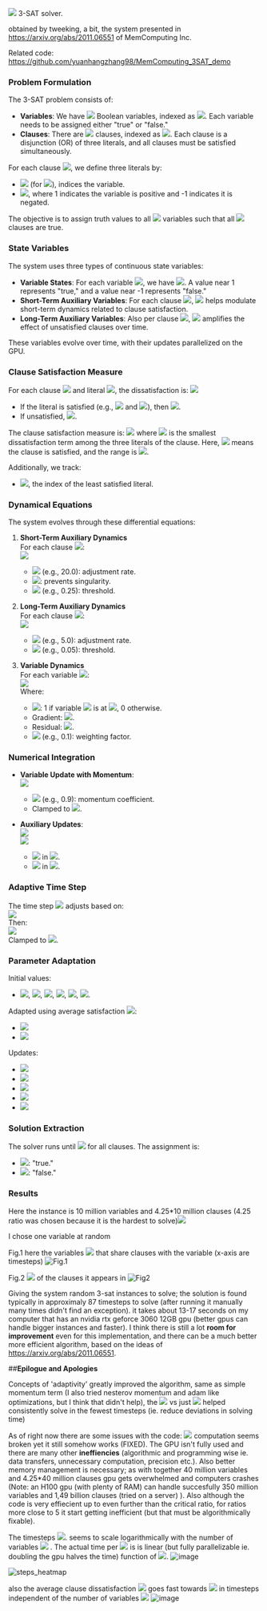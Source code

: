 <img src="https://latex.codecogs.com/gif.latex?O({n\over{\text{gpu\thinspace{size}}}}\log{n})"/> 3-SAT solver.

obtained by tweeking, a bit, the system presented in https://arxiv.org/abs/2011.06551 of MemComputing Inc.

Related code: https://github.com/yuanhangzhang98/MemComputing_3SAT_demo 




### Problem Formulation

The 3-SAT problem consists of:

- **Variables**: We have <img src="https://latex.codecogs.com/gif.latex?N"/> Boolean variables, indexed as <img src="https://latex.codecogs.com/gif.latex?k=0,1,\dots,N-1"/>. Each variable needs to be assigned either "true" or "false."
- **Clauses**: There are <img src="https://latex.codecogs.com/gif.latex?M"/> clauses, indexed as <img src="https://latex.codecogs.com/gif.latex?m=0,1,\dots,M-1"/>. Each clause is a disjunction (OR) of three literals, and all clauses must be satisfied simultaneously.

For each clause <img src="https://latex.codecogs.com/gif.latex?m"/>, we define three literals by:
- <img src="https://latex.codecogs.com/gif.latex?\text{var}_{m,i}\in\{0,1,\dots,N-1\}"/> (for <img src="https://latex.codecogs.com/gif.latex?i=0,1,2"/>), indices the variable.
- <img src="https://latex.codecogs.com/gif.latex?q_{m,i}\in\{-1,1\}"/>, where 1 indicates the variable is positive and -1 indicates it is negated.

The objective is to assign truth values to all <img src="https://latex.codecogs.com/gif.latex?N"/> variables such that all <img src="https://latex.codecogs.com/gif.latex?M"/> clauses are true.

### State Variables

The system uses three types of continuous state variables:
- **Variable States**: For each variable <img src="https://latex.codecogs.com/gif.latex?k"/>, we have <img src="https://latex.codecogs.com/gif.latex?v_k\in[-1,1]"/>. A value near 1 represents "true," and a value near -1 represents "false."
- **Short-Term Auxiliary Variables**: For each clause <img src="https://latex.codecogs.com/gif.latex?m"/>, <img src="https://latex.codecogs.com/gif.latex?x_{sm}^{(m)}\in[0,1]"/> helps modulate short-term dynamics related to clause satisfaction.
- **Long-Term Auxiliary Variables**: Also per clause <img src="https://latex.codecogs.com/gif.latex?m"/>, <img src="https://latex.codecogs.com/gif.latex?x_{lm}^{(m)}\in[1,10^4M]"/> amplifies the effect of unsatisfied clauses over time.

These variables evolve over time, with their updates parallelized on the GPU.

### Clause Satisfaction Measure

For each clause <img src="https://latex.codecogs.com/gif.latex?m"/> and literal <img src="https://latex.codecogs.com/gif.latex?i"/>, the dissatisfaction is:
<img src="https://latex.codecogs.com/gif.latex?t_{m,i}=1-q_{m,i}v_{\text{var}_{m,i}}"/>

- If the literal is satisfied (e.g., <img src="https://latex.codecogs.com/gif.latex?q_{m,i}=1"/> and <img src="https://latex.codecogs.com/gif.latex?v_{\text{var}_{m,i}}>0"/>), then <img src="https://latex.codecogs.com/gif.latex?t_{m,i}\leq0"/>.
- If unsatisfied, <img src="https://latex.codecogs.com/gif.latex?t_{m,i}>0"/>.

The clause satisfaction measure is:
<img src="https://latex.codecogs.com/gif.latex?C_m=\frac{1}{2}\min_{i=0,1,2}t_{m,i}"/>
where <img src="https://latex.codecogs.com/gif.latex?min_{i=0,1,2}t_{m,i}"/> is the smallest dissatisfaction term among the three literals of the clause. Here, <img src="https://latex.codecogs.com/gif.latex?C_m=0"/> means the clause is satisfied, and the range is <img src="https://latex.codecogs.com/gif.latex?C_m\in[0,1]"/>.

Additionally, we track:
- <img src="https://latex.codecogs.com/gif.latex?i_m^*=\arg\min_{i=0,1,2}t_{m,i}"/>, the index of the least satisfied literal.

### Dynamical Equations

The system evolves through these differential equations:

1. **Short-Term Auxiliary Dynamics**  
   For each clause <img src="https://latex.codecogs.com/gif.latex?m"/>:  
   <img src="https://latex.codecogs.com/gif.latex?\frac{dx_{sm}^{(m)}}{dt}=\beta\left(x_{sm}^{(m)}+\epsilon\right)\sin^3\left(C_m-\gamma\right)"/>  
   - <img src="https://latex.codecogs.com/gif.latex?\beta"/> (e.g., 20.0): adjustment rate.  
   - <img src="https://latex.codecogs.com/gif.latex?\epsilon=0.001"/>: prevents singularity.  
   - <img src="https://latex.codecogs.com/gif.latex?\gamma"/> (e.g., 0.25): threshold.

2. **Long-Term Auxiliary Dynamics**  
   For each clause <img src="https://latex.codecogs.com/gif.latex?m"/>:  
   <img src="https://latex.codecogs.com/gif.latex?\frac{dx_{lm}^{(m)}}{dt}=\alpha\left(C_m-\delta\right)"/>  
   - <img src="https://latex.codecogs.com/gif.latex?\alpha"/> (e.g., 5.0): adjustment rate.  
   - <img src="https://latex.codecogs.com/gif.latex?\delta"/> (e.g., 0.05): threshold.

3. **Variable Dynamics**  
   For each variable <img src="https://latex.codecogs.com/gif.latex?k"/>:  
   <img src="https://latex.codecogs.com/gif.latex?\frac{dv_k}{dt}=\sum_{m=0}^{M-1}\sum_{i=0}^{2}\mathbb{I}[\text{var}_{m,i}=k]\left[x_{lm}^{(m)}x_{sm}^{(m)}G_{m,i}+(1+\zeta{x}_{lm}^{(m)})(1-x_{sm}^{(m)})R_{m,i}\right]"/>  
   Where:  
   - <img src="https://latex.codecogs.com/gif.latex?\mathbb{I}[\text{var}_{m,i}=k]"/>: 1 if variable <img src="https://latex.codecogs.com/gif.latex?k"/> is at <img src="https://latex.codecogs.com/gif.latex?\text{var}_{m,i}"/>, 0 otherwise.  
   - Gradient: <img src="https://latex.codecogs.com/gif.latex?G_{m,i}=q_{m,i}C_m"/>.  
   - Residual: <img src="https://latex.codecogs.com/gif.latex?R=\[\begin{cases}\frac{1}{2}(q_{m,i}-v_k)&\text{if}\quad{i}=i_m^*\\0&\text{otherwise}\end{cases}\]"/>.  
   - <img src="https://latex.codecogs.com/gif.latex?\zeta"/> (e.g., 0.1): weighting factor.

### Numerical Integration

- **Variable Update with Momentum**:  
  <img src="https://latex.codecogs.com/gif.latex?v_k(t+\Delta{t})=v_k(t)+\frac{dv_k}{dt}\Delta{t}+\mu\left(v_k(t)-v_k(t-\Delta{t})\right)"/>  
  - <img src="https://latex.codecogs.com/gif.latex?\mu"/> (e.g., 0.9): momentum coefficient.  
  - Clamped to <img src="https://latex.codecogs.com/gif.latex?[-1,1]"/>.

- **Auxiliary Updates**:  
  <img src="https://latex.codecogs.com/gif.latex?x_{sm}^{(m)}(t+\Delta{t})=x_{sm}^{(m)}(t)+\frac{dx_{sm}^{(m)}}{dt}\Delta{t}"/>  
  <img src="https://latex.codecogs.com/gif.latex?x_{lm}^{(m)}(t+\Delta{t})=x_{lm}^{(m)}(t)+\frac{dx_{lm}^{(m)}}{dt}\Delta{t}"/>  
  - <img src="https://latex.codecogs.com/gif.latex?x_{sm}^{(m)}"/> in <img src="https://latex.codecogs.com/gif.latex?[0,1]"/>.  
  - <img src="https://latex.codecogs.com/gif.latex?x_{lm}^{(m)}"/> in <img src="https://latex.codecogs.com/gif.latex?[1,10^4M]"/>.

### Adaptive Time Step

The time step <img src="https://latex.codecogs.com/gif.latex?\Delta{t}"/> adjusts based on:  
<img src="https://latex.codecogs.com/gif.latex?\text{max\_deriv}=\max\left(\max_k\left|\frac{dv_k}{dt}\right|,\max_m\left|\frac{dx_{sm}^{(m)}}{dt}\right|,\max_m\left|\frac{dx_{lm}^{(m)}}{dt}\right|\right)"/>  
Then:  
<img src="https://latex.codecogs.com/gif.latex?\Delta{t}=\begin{cases}\frac{0.5}{\text{max\_deriv}}&\text{if}\quad\text{max\_deriv}>0\\10^5&\text{if}\quad\text{max\_deriv}=0\end{cases}"/>  
Clamped to <img src="https://latex.codecogs.com/gif.latex?[2^{-7},10^5]"/>.

### Parameter Adaptation

Initial values:
- <img src="https://latex.codecogs.com/gif.latex?\alpha_0=5.0"/>, <img src="https://latex.codecogs.com/gif.latex?\beta_0=20.0"/>, <img src="https://latex.codecogs.com/gif.latex?\gamma_0=0.25"/>, <img src="https://latex.codecogs.com/gif.latex?\delta_0=0.05"/>, <img src="https://latex.codecogs.com/gif.latex?\zeta_0=0.1"/>, <img src="https://latex.codecogs.com/gif.latex?\mu_0=0.9"/>.

Adapted using average satisfaction <img src="https://latex.codecogs.com/gif.latex?\bar{C}=\frac{1}{M}\sum_m{C_m}"/>:
- <img src="https://latex.codecogs.com/gif.latex?\text{avg\_scale}=1+\max(0,\min(2.0,5.0\cdot(\bar{C}-0.1)))"/>
- <img src="https://latex.codecogs.com/gif.latex?\text{step\_factor}=\min(1.0,\frac{\text{step\_count}}{500})"/>

Updates:
- <img src="https://latex.codecogs.com/gif.latex?\alpha(t)=\alpha_0\cdot\text{avg\_scale}"/>
- <img src="https://latex.codecogs.com/gif.latex?\beta(t)=\beta_0\cdot\text{avg\_scale}"/>
- <img src="https://latex.codecogs.com/gif.latex?\gamma(t)=\gamma_0\cdot(1-0.3\cdot\text{step\_factor})"/>
- <img src="https://latex.codecogs.com/gif.latex?\zeta(t)=\zeta_0\cdot(1+\text{step\_factor})"/>
- <img src="https://latex.codecogs.com/gif.latex?\mu(t)=\min(0.95,0.8+0.1\cdot\text{step\_factor})"/>

### Solution Extraction

The solver runs until <img src="https://latex.codecogs.com/gif.latex?C_m<0.49"/> for all clauses. The assignment is:
- <img src="https://latex.codecogs.com/gif.latex?v_k>0"/>: "true."
- <img src="https://latex.codecogs.com/gif.latex?v_k\leq0"/>: "false."

### **Results**
Here the instance is 10 million variables and 4.25*10 million clauses (4.25 ratio was chosen because it is the hardest to solve)<img src="https://latex.codecogs.com/gif.latex?v_k"/>

I chose one variable at random

Fig.1 here the variables <img src="https://latex.codecogs.com/gif.latex?v"/> that share clauses with the variable (x-axis are timesteps)
![Fig.1](https://github.com/user-attachments/assets/6e90015d-2803-4b6d-b52b-181b64f30f80)

Fig.2 <img src="https://latex.codecogs.com/gif.latex?C_m"/> of the clauses it appears in
![Fig2](https://github.com/user-attachments/assets/ef6ecfc6-ebc7-4bf8-97a3-4a23a6730b6f)

Giving the system random 3-sat instances to solve; the solution is found typically in approximaly 87 timesteps to  solve (after running it manually many times didn't find an exception).
it takes about 13-17 seconds on my computer that has an nvidia rtx geforce 3060 12GB gpu (better gpus can handle bigger instances and faster). I think there is still a lot **room for improvement** even for this implementation, and there can be a much better more efficient algorithm, based on the ideas of https://arxiv.org/abs/2011.06551.

##**Epilogue and Apologies**

Concepts of 'adaptivity' greatly improved the algorithm, same as simple momentum term (I also tried nesterov momentum and adam like optimizations, but I think that didn't help), the <img src="https://latex.codecogs.com/gif.latex?\sin^3\left(C_m-\gamma\right)"/>  vs just <img src="https://latex.codecogs.com/gif.latex?C_m-\gamma"/> helped consistently solve in the fewest timesteps (ie. reduce deviations in solving time)

As of right now there are some issues with the code: 
<img src="https://latex.codecogs.com/gif.latex?C_{max}\quad\text{and}\quad{C_{avg}}"/> computation seems broken yet it still somehow works (FIXED).
The GPU isn't fully used and there are many other **ineffiencies** (algorithmic and programming wise ie. data transfers, unnecessary computation, precision etc.). Also better memory management is necessary;  as with together 40 million variables and 4.25*40 million clauses gpu gets overwhelmed and computers crashes (Note: an  H100 gpu (with plenty of RAM) can handle succesfully 350 million variables and 1,49 billion clauses (tried on a server) ). Also although the code is very effiecient up to even further than the critical ratio, for ratios more close to 5 it start getting inefficient (but that must be  algorithmically fixable).

The timesteps <img src="https://latex.codecogs.com/gif.latex?\Delta{t}"/>.
 seems to scale logarithmically with the number of variables <img src="https://latex.codecogs.com/gif.latex?N"/> . The actual time per <img src="https://latex.codecogs.com/gif.latex?\Delta{t}"/> is is linear (but fully parallelizable ie. doubling the gpu halves the time) function of <img src="https://latex.codecogs.com/gif.latex?N"/>. 
![image](https://github.com/user-attachments/assets/f4fc0fac-0256-46ba-93c1-5ba2da5c027a)

![steps_heatmap](https://github.com/user-attachments/assets/b59649ae-f766-4a1a-9e55-9e5d112591df)

also the average clause dissatisfaction <img src="https://latex.codecogs.com/gif.latex?\bar{C_m}"/> goes fast towards <img src="https://latex.codecogs.com/gif.latex?0"/> in timesteps independent of the number of variables <img src="https://latex.codecogs.com/gif.latex?N"/>
![image](https://github.com/user-attachments/assets/abdcfe93-6cf9-4127-8598-08941cbfec08) 


